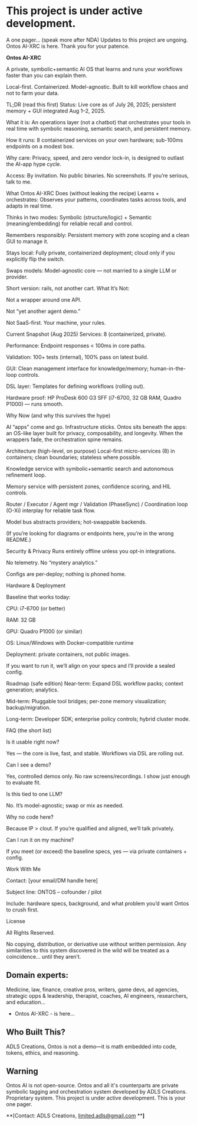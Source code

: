 # This project is under active development. 
A one pager... (speak more after NDA)
Updates to this project are ungoing. Ontos AI-XRC is here. Thank you for your patence.

**Ontos AI-XRC**


A private, symbolic+semantic AI OS that learns and runs your workflows faster than you can explain them.

Local-first. Containerized. Model-agnostic. Built to kill workflow chaos and not to farm your data.

TL;DR (read this first)
Status: Live core as of July 26, 2025; persistent memory + GUI integrated Aug 1–2, 2025.

What it is: An operations layer (not a chatbot) that orchestrates your tools in real time with symbolic reasoning, semantic search, and persistent memory.

How it runs: 8 containerized services on your own hardware; sub-100ms endpoints on a modest box.

Why care: Privacy, speed, and zero vendor lock-in, is designed to outlast the AI-app hype cycle.

Access: By invitation. No public binaries. No screenshots. If you’re serious, talk to me.

What Ontos AI-XRC Does (without leaking the recipe)
Learns + orchestrates: Observes your patterns, coordinates tasks across tools, and adapts in real time.

Thinks in two modes: Symbolic (structure/logic) + Semantic (meaning/embedding) for reliable recall and control.

Remembers responsibly: Persistent memory with zone scoping and a clean GUI to manage it.

Stays local: Fully private, containerized deployment; cloud only if you explicitly flip the switch.

Swaps models: Model-agnostic core — not married to a single LLM or provider.



Short version: rails, not another cart.
What It’s Not:

Not a wrapper around one API.

Not “yet another agent demo.”

Not SaaS-first. Your machine, your rules.

Current Snapshot (Aug 2025)
Services: 8 (containerized, private).

Performance: Endpoint responses < 100ms in core paths.

Validation: 100+ tests (internal), 100% pass on latest build.

GUI: Clean management interface for knowledge/memory; human-in-the-loop controls.

DSL layer: Templates for defining workflows (rolling out).

Hardware proof: HP ProDesk 600 G3 SFF (i7-6700, 32 GB RAM, Quadro P1000) — runs smooth.

Why Now (and why this survives the hype)


AI “apps” come and go. Infrastructure sticks. Ontos sits beneath the apps: an OS-like layer built for privacy, composability, and longevity. When the wrappers fade, the orchestration spine remains.

Architecture (high-level, on purpose)
Local-first micro-services (8) in containers; clean boundaries; stateless where possible.

Knowledge service with symbolic+semantic search and autonomous refinement loop.

Memory service with persistent zones, confidence scoring, and HIL controls.

Router / Executor / Agent mgr / Validation (PhaseSync) / Coordination loop (O-Xi) interplay for reliable task flow.

Model bus abstracts providers; hot-swappable backends.



(If you’re looking for diagrams or endpoints here, you’re in the wrong README.)

Security & Privacy
Runs entirely offline unless you opt-in integrations.

No telemetry. No “mystery analytics.”

Configs are per-deploy; nothing is phoned home.

Hardware & Deployment


Baseline that works today:

CPU: i7-6700 (or better)

RAM: 32 GB

GPU: Quadro P1000 (or similar)

OS: Linux/Windows with Docker-compatible runtime



Deployment: private containers, not public images.

If you want to run it, we’ll align on your specs and I’ll provide a sealed config.

Roadmap (safe edition)
Near-term: Expand DSL workflow packs; context generation; analytics.

Mid-term: Pluggable tool bridges; per-zone memory visualization; backup/migration.

Long-term: Developer SDK; enterprise policy controls; hybrid cluster mode.

FAQ (the short list)


Is it usable right now?

Yes — the core is live, fast, and stable. Workflows via DSL are rolling out.



Can I see a demo?

Yes, controlled demos only. No raw screens/recordings. I show just enough to evaluate fit.



Is this tied to one LLM?

No. It’s model-agnostic; swap or mix as needed.



Why no code here?

Because IP > clout. If you’re qualified and aligned, we’ll talk privately.



Can I run it on my machine?

If you meet (or exceed) the baseline specs, yes — via private containers + config.

Work With Me

Contact: [your email/DM handle here]

Subject line: ONTOS – cofounder / pilot

Include: hardware specs, background, and what problem you’d want Ontos to crush first.

License


All Rights Reserved.

No copying, distribution, or derivative use without written permission. Any similarities to this system discovered in the wild will be treated as a coincidence... until they aren’t.

## Domain experts:
 Medicine, law, finance, creative pros, writers, game devs, ad agencies, strategic opps & leadership, therapist, coaches, AI engineers, researchers, and education...
 

* Ontos AI-XRC - is here...

## Who Built This?
ADLS Creations,
Ontos is not a demo—it is math embedded into code, tokens, ethics, and reasoning.

## Warning

Ontos AI is not open-source. Ontos and all it's counterparts are private symbolic tagging and orchestration system developed by ADLS Creations. Proprietary system. This project is under active development. This is your one pager.



\*\*\[Contact: ADLS Creations, [limited.adls@gmail.com](mailto:limited.adls@gmail.com) \*\***]**



